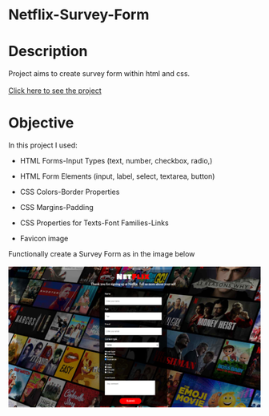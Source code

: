 # Netflix-Survey-Form

# Description
Project aims to create survey form within html and css.
<br><br>
[Click here to see the project](https://kamilenver.github.io/Netflix-Survey-Form/) <br>

# Objective

In this project I used:

- HTML Forms-Input Types (text, number, checkbox, radio,)

- HTML Form Elements (input, label, select, textarea, button)

- CSS Colors-Border Properties

- CSS Margins-Padding

- CSS Properties for Texts-Font Families-Links

- Favicon image

Functionally create a Survey Form as in the image below <br><br>
![](https://github.com/KamilEnver/Netflix-Survey-Form/blob/main/img/Project_001_.png)
